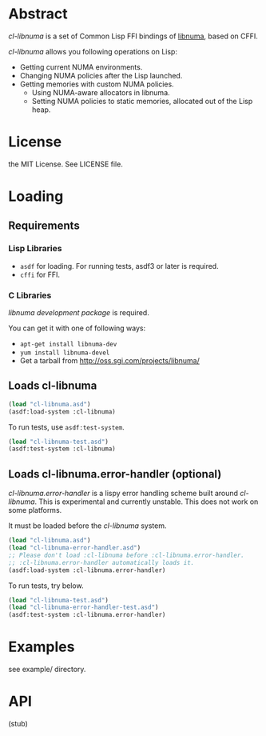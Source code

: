 # Abstract

*cl-libnuma* is a set of Common Lisp FFI bindings of [libnuma](http://oss.sgi.com/projects/libnuma/), based on CFFI.

*cl-libnuma* allows you following operations on Lisp:

- Getting current NUMA environments.
- Changing NUMA policies after the Lisp launched.
- Getting memories with custom NUMA policies.
  - Using NUMA-aware allocators in libnuma.
  - Setting NUMA policies to static memories, allocated out of the Lisp heap.


# License

the MIT License. See LICENSE file.


# Loading

## Requirements 

### Lisp Libraries

- `asdf` for loading. For running tests, asdf3 or later is required.
- `cffi` for FFI.

### C Libraries

*libnuma development package* is required.

You can get it with one of following ways:

- `apt-get install libnuma-dev`
- `yum install libnuma-devel`
- Get a tarball from http://oss.sgi.com/projects/libnuma/

## Loads cl-libnuma

```lisp
(load "cl-libnuma.asd")
(asdf:load-system :cl-libnuma)
```

To run tests, use `asdf:test-system`.

```lisp
(load "cl-libnuma-test.asd")
(asdf:test-system :cl-libnuma)
```

## Loads cl-libnuma.error-handler (optional)

*cl-libnuma.error-handler* is a lispy error handling scheme built
around *cl-libnuma*.  This is experimental and currently
unstable. This does not work on some platforms.

It must be loaded before the *cl-libnuma* system.

```lisp
(load "cl-libnuma.asd")
(load "cl-libnuma-error-handler.asd")
;; Please don't load :cl-libnuma before :cl-libnuma.error-handler. 
;; :cl-libnuma.error-handler automatically loads it.
(asdf:load-system :cl-libnuma.error-handler)
```

To run tests, try below.

```lisp
(load "cl-libnuma-test.asd")
(load "cl-libnuma-error-handler-test.asd")
(asdf:test-system :cl-libnuma.error-handler)
```


# Examples

see example/ directory.


# API

(stub)


